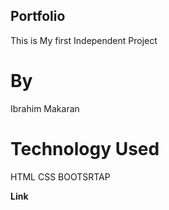 ## Portfolio

This is My first Independent Project

# By

Ibrahim Makaran

# Technology Used

HTML CSS BOOTSRTAP

**Link**



